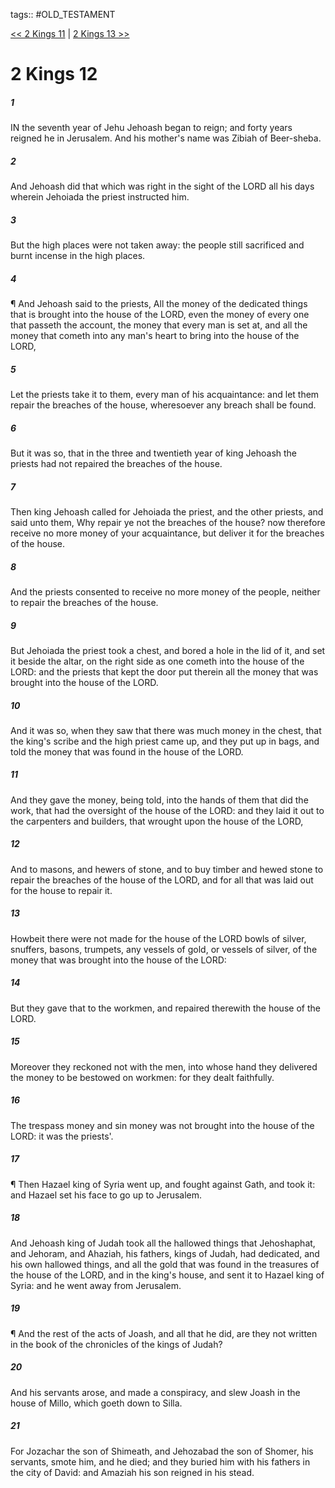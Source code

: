 tags:: #OLD_TESTAMENT

[<< 2 Kings 11](OLD_TESTAMENT/12_2_Kings/2_Kings_11.md) | [2 Kings 13 >>](OLD_TESTAMENT/12_2_Kings/2_Kings_13.md)

# 2 Kings 12

##### 1

IN the seventh year of Jehu Jehoash began to reign; and forty years reigned he in Jerusalem. And his mother's name was Zibiah of Beer-sheba.

##### 2

And Jehoash did that which was right in the sight of the LORD all his days wherein Jehoiada the priest instructed him.

##### 3

But the high places were not taken away: the people still sacrificed and burnt incense in the high places.

##### 4

¶ And Jehoash said to the priests, All the money of the dedicated things that is brought into the house of the LORD, even the money of every one that passeth the account, the money that every man is set at, and all the money that cometh into any man's heart to bring into the house of the LORD,

##### 5

Let the priests take it to them, every man of his acquaintance: and let them repair the breaches of the house, wheresoever any breach shall be found.

##### 6

But it was so, that in the three and twentieth year of king Jehoash the priests had not repaired the breaches of the house.

##### 7

Then king Jehoash called for Jehoiada the priest, and the other priests, and said unto them, Why repair ye not the breaches of the house? now therefore receive no more money of your acquaintance, but deliver it for the breaches of the house.

##### 8

And the priests consented to receive no more money of the people, neither to repair the breaches of the house.

##### 9

But Jehoiada the priest took a chest, and bored a hole in the lid of it, and set it beside the altar, on the right side as one cometh into the house of the LORD: and the priests that kept the door put therein all the money that was brought into the house of the LORD.

##### 10

And it was so, when they saw that there was much money in the chest, that the king's scribe and the high priest came up, and they put up in bags, and told the money that was found in the house of the LORD.

##### 11

And they gave the money, being told, into the hands of them that did the work, that had the oversight of the house of the LORD: and they laid it out to the carpenters and builders, that wrought upon the house of the LORD,

##### 12

And to masons, and hewers of stone, and to buy timber and hewed stone to repair the breaches of the house of the LORD, and for all that was laid out for the house to repair it.

##### 13

Howbeit there were not made for the house of the LORD bowls of silver, snuffers, basons, trumpets, any vessels of gold, or vessels of silver, of the money that was brought into the house of the LORD:

##### 14

But they gave that to the workmen, and repaired therewith the house of the LORD.

##### 15

Moreover they reckoned not with the men, into whose hand they delivered the money to be bestowed on workmen: for they dealt faithfully.

##### 16

The trespass money and sin money was not brought into the house of the LORD: it was the priests'.

##### 17

¶ Then Hazael king of Syria went up, and fought against Gath, and took it: and Hazael set his face to go up to Jerusalem.

##### 18

And Jehoash king of Judah took all the hallowed things that Jehoshaphat, and Jehoram, and Ahaziah, his fathers, kings of Judah, had dedicated, and his own hallowed things, and all the gold that was found in the treasures of the house of the LORD, and in the king's house, and sent it to Hazael king of Syria: and he went away from Jerusalem.

##### 19

¶ And the rest of the acts of Joash, and all that he did, are they not written in the book of the chronicles of the kings of Judah?

##### 20

And his servants arose, and made a conspiracy, and slew Joash in the house of Millo, which goeth down to Silla.

##### 21

For Jozachar the son of Shimeath, and Jehozabad the son of Shomer, his servants, smote him, and he died; and they buried him with his fathers in the city of David: and Amaziah his son reigned in his stead.
